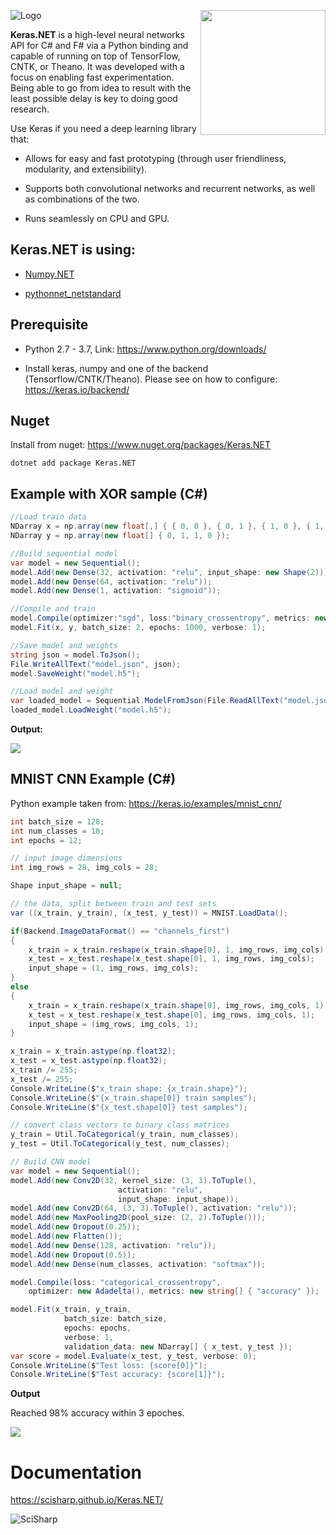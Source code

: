 ![Logo](Images/keras.net_long.svg)<a href="http://scisharpstack.org"><img src="https://github.com/SciSharp/SciSharp/blob/master/art/scisharp_badge.png" width="200" height="200" align="right" /></a>

**Keras.NET** is a high-level neural networks API for C# and F# via a Python binding and capable of running on top of TensorFlow, CNTK, or Theano. It was developed with a focus on enabling fast experimentation. Being able to go from idea to result with the least possible delay is key to doing good research.

Use Keras if you need a deep learning library that:

* Allows for easy and fast prototyping (through user friendliness, modularity, and extensibility).

* Supports both convolutional networks and recurrent networks, as well as combinations of the two.

* Runs seamlessly on CPU and GPU.

## Keras.NET is using:

* [Numpy.NET](https://github.com/SciSharp/Numpy.NET)

* [pythonnet_netstandard](https://github.com/henon/pythonnet_netstandard)

## Prerequisite

* Python 2.7 - 3.7, Link: https://www.python.org/downloads/

* Install keras, numpy and one of the backend (Tensorflow/CNTK/Theano). Please see on how to configure: https://keras.io/backend/

## Nuget

Install from nuget: https://www.nuget.org/packages/Keras.NET

```
dotnet add package Keras.NET
```


## Example with XOR sample (C#)

```csharp
//Load train data
NDarray x = np.array(new float[,] { { 0, 0 }, { 0, 1 }, { 1, 0 }, { 1, 1 } });
NDarray y = np.array(new float[] { 0, 1, 1, 0 });

//Build sequential model
var model = new Sequential();
model.Add(new Dense(32, activation: "relu", input_shape: new Shape(2)));
model.Add(new Dense(64, activation: "relu"));
model.Add(new Dense(1, activation: "sigmoid"));

//Compile and train
model.Compile(optimizer:"sgd", loss:"binary_crossentropy", metrics: new string[] { "accuracy" });
model.Fit(x, y, batch_size: 2, epochs: 1000, verbose: 1);

//Save model and weights
string json = model.ToJson();
File.WriteAllText("model.json", json);
model.SaveWeight("model.h5");

//Load model and weight
var loaded_model = Sequential.ModelFromJson(File.ReadAllText("model.json"));
loaded_model.LoadWeight("model.h5");
```

**Output:**

![](https://raw.githubusercontent.com/SciSharp/Keras.NET/master/Images/XOR_Output.PNG)

## MNIST CNN Example (C#)

Python example taken from: https://keras.io/examples/mnist_cnn/

```csharp
int batch_size = 128;
int num_classes = 10;
int epochs = 12;

// input image dimensions
int img_rows = 28, img_cols = 28;

Shape input_shape = null;

// the data, split between train and test sets
var ((x_train, y_train), (x_test, y_test)) = MNIST.LoadData();

if(Backend.ImageDataFormat() == "channels_first")
{
    x_train = x_train.reshape(x_train.shape[0], 1, img_rows, img_cols);
    x_test = x_test.reshape(x_test.shape[0], 1, img_rows, img_cols);
    input_shape = (1, img_rows, img_cols);
}
else
{
    x_train = x_train.reshape(x_train.shape[0], img_rows, img_cols, 1);
    x_test = x_test.reshape(x_test.shape[0], img_rows, img_cols, 1);
    input_shape = (img_rows, img_cols, 1);
}

x_train = x_train.astype(np.float32);
x_test = x_test.astype(np.float32);
x_train /= 255;
x_test /= 255;
Console.WriteLine($"x_train shape: {x_train.shape}");
Console.WriteLine($"{x_train.shape[0]} train samples");
Console.WriteLine($"{x_test.shape[0]} test samples");

// convert class vectors to binary class matrices
y_train = Util.ToCategorical(y_train, num_classes);
y_test = Util.ToCategorical(y_test, num_classes);

// Build CNN model
var model = new Sequential();
model.Add(new Conv2D(32, kernel_size: (3, 3).ToTuple(),
                        activation: "relu",
                        input_shape: input_shape));
model.Add(new Conv2D(64, (3, 3).ToTuple(), activation: "relu"));
model.Add(new MaxPooling2D(pool_size: (2, 2).ToTuple()));
model.Add(new Dropout(0.25));
model.Add(new Flatten());
model.Add(new Dense(128, activation: "relu"));
model.Add(new Dropout(0.5));
model.Add(new Dense(num_classes, activation: "softmax"));

model.Compile(loss: "categorical_crossentropy",
    optimizer: new Adadelta(), metrics: new string[] { "accuracy" });

model.Fit(x_train, y_train,
            batch_size: batch_size,
            epochs: epochs,
            verbose: 1,
            validation_data: new NDarray[] { x_test, y_test });
var score = model.Evaluate(x_test, y_test, verbose: 0);
Console.WriteLine($"Test loss: {score[0]}");
Console.WriteLine($"Test accuracy: {score[1]}");
```

**Output**

Reached 98% accuracy within 3 epoches.

![](https://raw.githubusercontent.com/SciSharp/Keras.NET/master/Images/MNIST_Output.PNG)

# Documentation

https://scisharp.github.io/Keras.NET/

![SciSharp](https://avatars3.githubusercontent.com/u/44989469)
